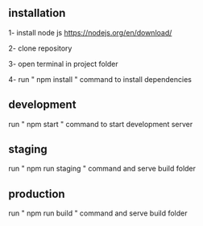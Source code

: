 ## installation

1- install node js
https://nodejs.org/en/download/

2- clone repository

3- open terminal in project folder

4- run " npm install " command to install dependencies

## development

run " npm start " command to start development server

## staging

run " npm run staging " command and serve build folder

## production

run " npm run build " command and serve build folder
